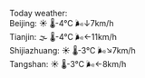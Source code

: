 Today weather:  
Beijing: ☀️   🌡️-4°C 🌬️↓7km/h  
Tianjin: 🌫  🌡️-4°C 🌬️←11km/h  
Shijiazhuang: ☀️   🌡️-3°C 🌬️↘7km/h  
Tangshan: ☀️   🌡️-3°C 🌬️←8km/h  
